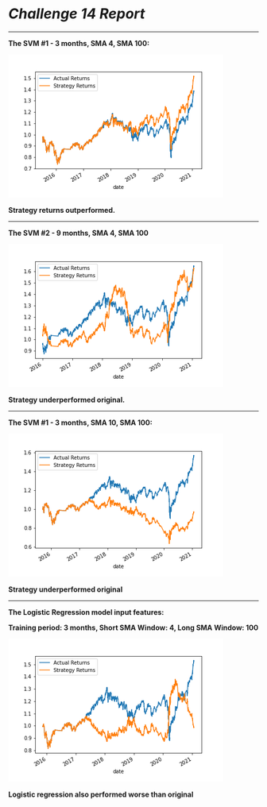 # *Challenge 14 Report* 
---

**The SVM  #1 - 3 months, SMA 4, SMA 100:**

![alt text](https://github.com/LZhou1688/Bootcamp_Challenges/blob/main/Challenge_14/SVM.png)

**Strategy returns outperformed.** 

------------------------------------------------------------------------------------------------------------

**The SVM  #2 - 9 months, SMA 4, SMA 100**

![alt text](https://github.com/LZhou1688/Bootcamp_Challenges/blob/main/Challenge_14/SVM_9m.png)

**Strategy underperformed original.** 

------------------------------------------------------------------------------------------------------------

**The SVM  #1 - 3 months, SMA 10, SMA 100:**

![alt text](https://github.com/LZhou1688/Bootcamp_Challenges/blob/main/Challenge_14/SVM_10d_short_window.png)

**Strategy underperformed original** 

------------------------------------------------------------------------------------------------------------

**The Logistic Regression model input features:**

**Training period: 3 months, Short SMA Window: 4, Long SMA Window: 100** 

![alt text](https://github.com/LZhou1688/Bootcamp_Challenges/blob/main/Challenge_14/LogisticRegression.png)

**Logistic regression also performed worse than original** 